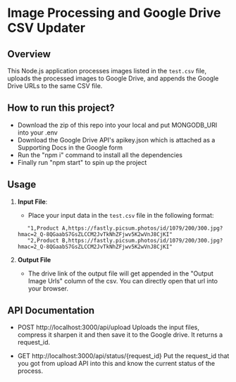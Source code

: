 # Image Processing and Google Drive CSV Updater

## Overview

This Node.js application processes images listed in the `test.csv` file, uploads the processed images to Google Drive, and appends the Google Drive URLs to the same CSV file.

## How to run this project?
- Download the zip of this repo into your local and put MONGODB_URI into your .env
- Download the Google Drive API's apikey.json which is attached as a Supporting Docs in the Google form 
- Run the "npm i" command to install all the dependencies
- Finally run "npm start" to spin up the project

## Usage

1. **Input File**: 
   - Place your input data in the `test.csv` file in the following format:

   ```"S. No.,Product Name,Input Image Urls"
      "1,Product A,https://fastly.picsum.photos/id/1079/200/300.jpg?hmac=2_Q-8QGaabS7GsZLCCM2JvTkNhZFjwv5K2wVnJ8CjKI"
      "2,Product B,https://fastly.picsum.photos/id/1079/200/300.jpg?hmac=2_Q-8QGaabS7GsZLCCM2JvTkNhZFjwv5K2wVnJ8CjKI"

2. **Output File**
   - The drive link of the output file will get appended in the "Output Image Urls" column of the csv. You can directly open that url into your browser.

## API Documentation
   - POST http://localhost:3000/api/upload
     Uploads the input files, compress it sharpen it and then save it to the Google drive.
     It returns a request_id.

   - GET http://localhost:3000/api/status/{request_id} 
     Put the request_id that you got from upload API into this and know the current status of the process.
